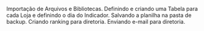  Importação de Arquivos e Bibliotecas.
 Definindo e criando uma Tabela para cada Loja e definindo o dia do Indicador.
 Salvando a planilha na pasta de backup.
Criando ranking para diretoria.
Enviando e-mail para diretoria.
